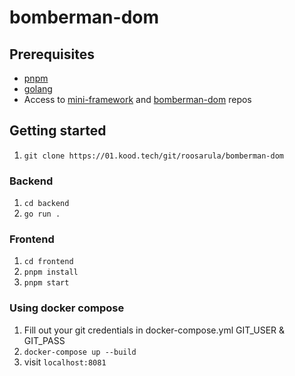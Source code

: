 # bomberman-dom

## Prerequisites

- [pnpm](https://pnpm.io/installation)
- [golang](https://go.dev/doc/install)
- Access to [mini-framework](https://01.kood.tech/git/roosarula/mini-framework) and [bomberman-dom](https://01.kood.tech/git/roosarula/bomberman-dom) repos

## Getting started

1. `git clone https://01.kood.tech/git/roosarula/bomberman-dom`

### Backend

1. `cd backend`
2. `go run .`

### Frontend

1. `cd frontend`
2. `pnpm install`
3. `pnpm start`


### Using docker compose

1. Fill out your git credentials in docker-compose.yml GIT_USER & GIT_PASS
2. `docker-compose up --build`
3. visit `localhost:8081`